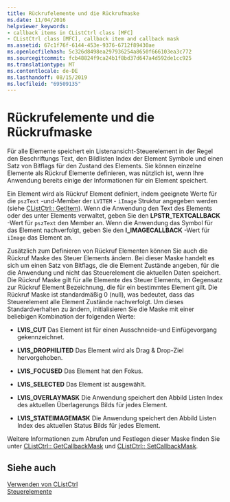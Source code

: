 ```yaml
---
title: Rückrufelemente und die Rückrufmaske
ms.date: 11/04/2016
helpviewer_keywords:
- callback items in CListCtrl class [MFC]
- CListCtrl class [MFC], callback item and callback mask
ms.assetid: 67c1f76f-6144-453e-9376-6712f89430ae
ms.openlocfilehash: 5c326d8498ea297936254a8650f666103ea3c772
ms.sourcegitcommit: fcb48824f9ca24b1f8bd37d647a4d592de1cc925
ms.translationtype: MT
ms.contentlocale: de-DE
ms.lasthandoff: 08/15/2019
ms.locfileid: "69509135"
---
```

# <a name="callback-items-and-the-callback-mask"></a>Rückrufelemente und die Rückrufmaske

Für alle Elemente speichert ein Listenansicht-Steuerelement in der Regel den Beschriftungs Text, den Bildlisten Index der Element Symbole und einen Satz von Bitflags für den Zustand des Elements. Sie können einzelne Elemente als Rückruf Elemente definieren, was nützlich ist, wenn Ihre Anwendung bereits einige der Informationen für ein Element speichert.

Ein Element wird als Rückruf Element definiert, indem geeignete Werte für die `pszText` -und-Member der `LVITEM` - `iImage` Struktur angegeben werden (siehe [CListCtrl:: GetItem](../mfc/reference/clistctrl-class.md#getitem)). Wenn die Anwendung den Text des Elements oder des unter Elements verwaltet, geben Sie den **LPSTR_TEXTCALLBACK** -Wert für `pszText` den Member an. Wenn die Anwendung das Symbol für das Element nachverfolgt, geben Sie den **I_IMAGECALLBACK** -Wert für `iImage` das Element an.

Zusätzlich zum Definieren von Rückruf Elementen können Sie auch die Rückruf Maske des Steuer Elements ändern. Bei dieser Maske handelt es sich um einen Satz von Bitflags, die die Element Zustände angeben, für die die Anwendung und nicht das Steuerelement die aktuellen Daten speichert. Die Rückruf Maske gilt für alle Elemente des Steuer Elements, im Gegensatz zur Rückruf Element Bezeichnung, die für ein bestimmtes Element gilt. Die Rückruf Maske ist standardmäßig 0 (null), was bedeutet, dass das Steuerelement alle Element Zustände nachverfolgt. Um dieses Standardverhalten zu ändern, initialisieren Sie die Maske mit einer beliebigen Kombination der folgenden Werte:

- **LVIS_CUT** Das Element ist für einen Ausschneide-und Einfügevorgang gekennzeichnet.

- **LVIS_DROPHILITED** Das Element wird als Drag & Drop-Ziel hervorgehoben.

- **LVIS_FOCUSED** Das Element hat den Fokus.

- **LVIS_SELECTED** Das Element ist ausgewählt.

- **LVIS_OVERLAYMASK** Die Anwendung speichert den Abbild Listen Index des aktuellen Überlagerungs Bilds für jedes Element.

- **LVIS_STATEIMAGEMASK** Die Anwendung speichert den Abbild Listen Index des aktuellen Status Bilds für jedes Element.

Weitere Informationen zum Abrufen und Festlegen dieser Maske finden Sie unter [CListCtrl:: GetCallbackMask](../mfc/reference/clistctrl-class.md#getcallbackmask) und [CListCtrl:: SetCallbackMask](../mfc/reference/clistctrl-class.md#setcallbackmask).

## <a name="see-also"></a>Siehe auch

[Verwenden von CListCtrl](../mfc/using-clistctrl.md)<br/>
[Steuerelemente](../mfc/controls-mfc.md)
